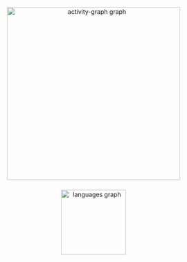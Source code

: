 <div align="center">
  <img src="https://github-readme-activity-graph.vercel.app/graph?username=0xkhaosoccured&radius=16&theme=github-dark&area=true&order=5" height="400" alt="activity-graph graph"  />
</div>

###

<div align="center">
  <img src="https://github-readme-stats.vercel.app/api/top-langs?username=0xkhaosoccured&locale=en&hide_title=false&layout=compact&card_width=320&langs_count=2&theme=github_dark&hide_border=true&order=2" height="150" alt="languages graph"  />
</div>

###
